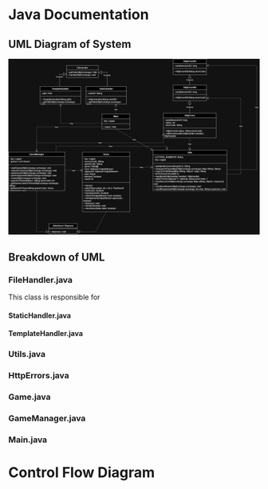 # Java Documentation
## UML Diagram of System
![UML Diagram of System](Images/SWE4203.jpg)

## Breakdown of UML

### FileHandler.java
This class is responsible for 

#### StaticHandler.java

#### TemplateHandler.java

### Utils.java

### HttpErrors.java

### Game.java

### GameManager.java

### Main.java


# Control Flow Diagram